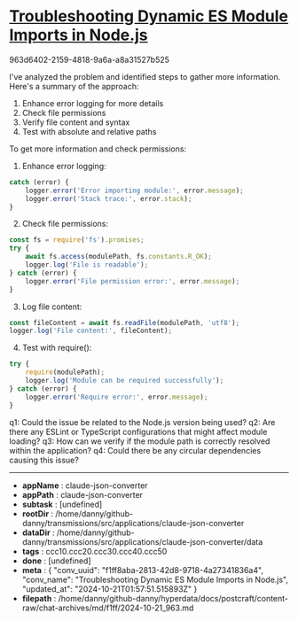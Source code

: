 # [Troubleshooting Dynamic ES Module Imports in Node.js](https://claude.ai/chat/f1ff8aba-2813-42d8-9718-4a27341836a4)

963d6402-2159-4818-9a6a-a8a31527b525

 I've analyzed the problem and identified steps to gather more information. Here's a summary of the approach:

1. Enhance error logging for more details
2. Check file permissions
3. Verify file content and syntax
4. Test with absolute and relative paths

To get more information and check permissions:

1. Enhance error logging:
```javascript
catch (error) {
    logger.error('Error importing module:', error.message);
    logger.error('Stack trace:', error.stack);
}
```

2. Check file permissions:
```javascript
const fs = require('fs').promises;
try {
    await fs.access(modulePath, fs.constants.R_OK);
    logger.log('File is readable');
} catch (error) {
    logger.error('File permission error:', error.message);
}
```

3. Log file content:
```javascript
const fileContent = await fs.readFile(modulePath, 'utf8');
logger.log('File content:', fileContent);
```

4. Test with require():
```javascript
try {
    require(modulePath);
    logger.log('Module can be required successfully');
} catch (error) {
    logger.error('Require error:', error.message);
}
```

q1: Could the issue be related to the Node.js version being used?
q2: Are there any ESLint or TypeScript configurations that might affect module loading?
q3: How can we verify if the module path is correctly resolved within the application?
q4: Could there be any circular dependencies causing this issue?

---

* **appName** : claude-json-converter
* **appPath** : claude-json-converter
* **subtask** : [undefined]
* **rootDir** : /home/danny/github-danny/transmissions/src/applications/claude-json-converter
* **dataDir** : /home/danny/github-danny/transmissions/src/applications/claude-json-converter/data
* **tags** : ccc10.ccc20.ccc30.ccc40.ccc50
* **done** : [undefined]
* **meta** : {
  "conv_uuid": "f1ff8aba-2813-42d8-9718-4a27341836a4",
  "conv_name": "Troubleshooting Dynamic ES Module Imports in Node.js",
  "updated_at": "2024-10-21T01:57:51.515893Z"
}
* **filepath** : /home/danny/github-danny/hyperdata/docs/postcraft/content-raw/chat-archives/md/f1ff/2024-10-21_963.md